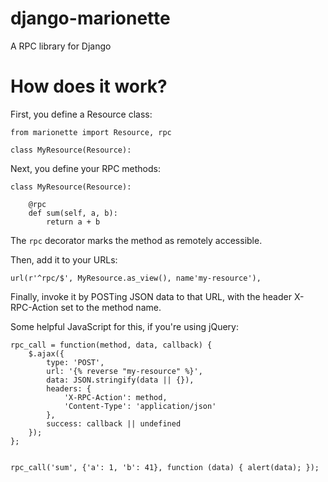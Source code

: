django-marionette
=================

A RPC library for Django

How does it work?
=================

First, you define a Resource class:

    from marionette import Resource, rpc

    class MyResource(Resource):


Next, you define your RPC methods:

    class MyResource(Resource):

        @rpc
        def sum(self, a, b):
            return a + b

The ``rpc`` decorator marks the method as remotely accessible.

Then, add it to your URLs:

    url(r'^rpc/$', MyResource.as_view(), name'my-resource'),


Finally, invoke it by POSTing JSON data to that URL, with the header X-RPC-Action set to the method name.

Some helpful JavaScript for this, if you're using jQuery:

    rpc_call = function(method, data, callback) {
        $.ajax({
            type: 'POST',
            url: '{% reverse "my-resource" %}',
            data: JSON.stringify(data || {}),
            headers: {
                'X-RPC-Action': method,
                'Content-Type': 'application/json'
            },
            success: callback || undefined
        });
    };


    rpc_call('sum', {'a': 1, 'b': 41}, function (data) { alert(data); });

